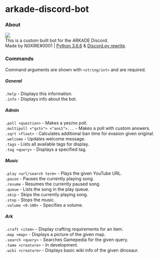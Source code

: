 # **arkade-discord-bot**
### **About**
[<img src="https://discordapp.com/api/guilds/439900471025467403/embed.png">](https://discord.gg/G8d5YFd)<br>
This is a custom built bot for the ARKADE Discord.<br>
Made by N0XIRE#0001 | [Python 3.6.6](https://www.python.org/downloads/release/python-366/) & [Discord.py rewrite](https://github.com/Rapptz/discord.py/tree/rewrite).

### **Commands**
Command arguments are shown with `<string/int>` and are required.

##### **General**

`.help` - Displays this information.<br>
`.info` - Displays info about the bot.<br>

##### **Admin**

`.poll <question>` - Makes a yes/no poll.<br>
`.multipoll <"qstn"> <"ans1">...` - Makes a poll with custom answers.<br>
`.sqrt <float>` - Calculates additional ban time for evasion given original.<br>
`.welcome` - Updates welcome message.<br>
`.tags` - Lists all available tags for display.<br>
`.tag <query>` - Displays a specified tag.<br>

##### **Music**

`.play <url/search term>` - Plays the given YouTube URL.<br>
`.pause` - Pauses the currently playing song.<br>
`.resume` - Resumes the currently paused song.<br>
`.queue` - Lists the song in the play queue.<br>
`.skip` - Skips the currently playing song.<br>
`.stop` - Stops the music.<br>
`.volume <0-100>` - Specifies a volume.<br>

##### **Ark**

`.craft <item>` - Display crafting requirements for an item.<br>
`.map <map>` - Displays a picture of the given map.<br>
`.search <query>` - Searches Gamepedia for the given query.<br>
`.tame <creature>` - In development.<br>
`.wiki <creature>` - Displays basic wiki info of the given dinosaur.<br>
